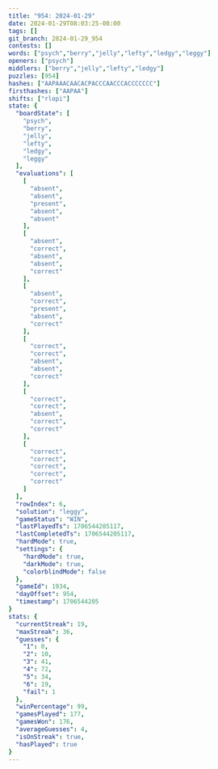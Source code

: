 ```yaml
---
title: "954: 2024-01-29"
date: 2024-01-29T08:03:25-08:00
tags: []
git_branch: 2024-01-29_954
contests: []
words: ["psych","berry","jelly","lefty","ledgy","leggy"]
openers: ["psych"]
middlers: ["berry","jelly","lefty","ledgy"]
puzzles: [954]
hashes: ["AAPAAACAACACPACCCAACCCACCCCCCC"]
firsthashes: ["AAPAA"]
shifts: ["rlopi"]
state: {
  "boardState": [
    "psych",
    "berry",
    "jelly",
    "lefty",
    "ledgy",
    "leggy"
  ],
  "evaluations": [
    [
      "absent",
      "absent",
      "present",
      "absent",
      "absent"
    ],
    [
      "absent",
      "correct",
      "absent",
      "absent",
      "correct"
    ],
    [
      "absent",
      "correct",
      "present",
      "absent",
      "correct"
    ],
    [
      "correct",
      "correct",
      "absent",
      "absent",
      "correct"
    ],
    [
      "correct",
      "correct",
      "absent",
      "correct",
      "correct"
    ],
    [
      "correct",
      "correct",
      "correct",
      "correct",
      "correct"
    ]
  ],
  "rowIndex": 6,
  "solution": "leggy",
  "gameStatus": "WIN",
  "lastPlayedTs": 1706544205117,
  "lastCompletedTs": 1706544205117,
  "hardMode": true,
  "settings": {
    "hardMode": true,
    "darkMode": true,
    "colorblindMode": false
  },
  "gameId": 1934,
  "dayOffset": 954,
  "timestamp": 1706544205
}
stats: {
  "currentStreak": 19,
  "maxStreak": 36,
  "guesses": {
    "1": 0,
    "2": 10,
    "3": 41,
    "4": 72,
    "5": 34,
    "6": 19,
    "fail": 1
  },
  "winPercentage": 99,
  "gamesPlayed": 177,
  "gamesWon": 176,
  "averageGuesses": 4,
  "isOnStreak": true,
  "hasPlayed": true
}
---
```

<!-- more -->
